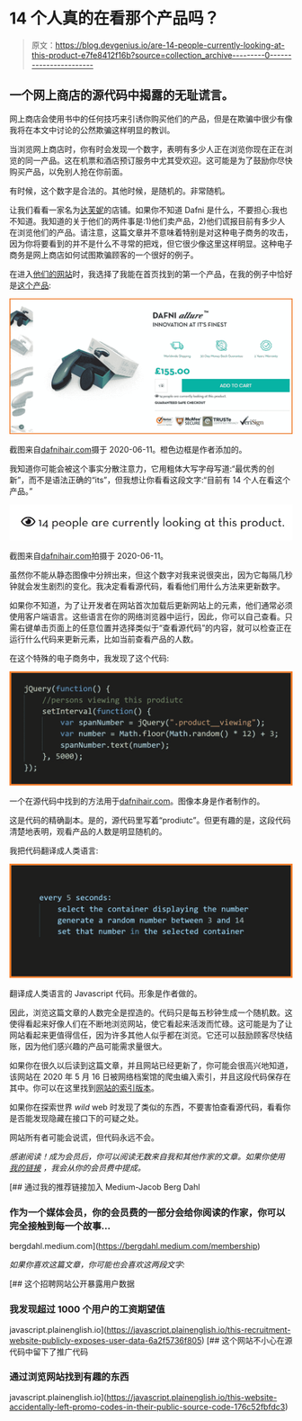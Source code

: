 # 14 个人真的在看那个产品吗？

> 原文：<https://blog.devgenius.io/are-14-people-currently-looking-at-this-product-e7fe8412f16b?source=collection_archive---------0----------------------->

## 一个网上商店的源代码中揭露的无耻谎言。

网上商店会使用书中的任何技巧来引诱你购买他们的产品，但是在欺骗中很少有像我将在本文中讨论的公然欺骗这样明显的教训。

当浏览网上商店时，你有时会发现一个数字，表明有多少人正在浏览你现在正在浏览的同一产品。这在机票和酒店预订服务中尤其受欢迎。这可能是为了鼓励你尽快购买产品，以免别人抢在你前面。

有时候，这个数字是合法的。其他时候，是随机的。非常随机。

让我们看看一家名为[达芙妮](https://dafnihair.com)的店铺。如果你不知道 Dafni 是什么，不要担心:我也不知道。我知道的关于他们的两件事是:1)他们卖产品，2)他们谎报目前有多少人在浏览他们的产品。请注意，这篇文章并不意味着特别是对这种电子商务的攻击，因为你将要看到的并不是什么不寻常的把戏，但它很少像这里这样明显。这种电子商务是网上商店如何试图欺骗顾客的一个很好的例子。

在进入[他们的网站](https://dafnihair.com)时，我选择了我能在首页找到的第一个产品，在我的例子中恰好是[这个产品](https://dafnihair.com/dafni-allure/#product-section):

![](img/bd254a1dbf226e4651e01f3794740626.png)

截图来自[dafnihair.com](https://dafnihair.com/dafni-allure/#product-section)摄于 2020-06-11。橙色边框是作者添加的。

我知道你可能会被这个事实分散注意力，它用粗体大写字母写道:“最优秀的创新”，而不是语法正确的“its”，但我想让你看看这段文字:“目前有 14 个人在看这个产品。”

![](img/7eb18d43c6a6509287580fc111071faa.png)

截图来自[dafnihair.com](https://dafnihair.com/dafni-allure/#product-section)拍摄于 2020-06-11。

虽然你不能从静态图像中分辨出来，但这个数字对我来说很突出，因为它每隔几秒钟就会发生剧烈的变化。我决定看看源代码，看看他们用什么方法来更新数字。

如果你不知道，为了让开发者在网站首次加载后更新网站上的元素，他们通常必须使用客户端语言。这些语言在你的网络浏览器中运行，因此，你可以自己查看。只需右键单击页面上的任意位置并选择类似于“查看源代码”的内容，就可以检查正在运行什么代码来更新元素，比如当前查看产品的人数。

在这个特殊的电子商务中，我发现了这个代码:

![](img/4e3081f94c6d14b54f7fb56807cf804a.png)

一个在源代码中找到的方法用于[dafnihair.com](https://dafnihair.com/)。图像本身是作者制作的。

这是代码的精确副本。是的，源代码里写着“prodiutc”。但更有趣的是，这段代码清楚地表明，观看产品的人数是明显随机的。

我把代码翻译成人类语言:

![](img/8241f2c247dacb227c62b0ca825935a4.png)

翻译成人类语言的 Javascript 代码。形象是作者做的。

因此，浏览这篇文章的人数完全是捏造的。代码只是每五秒钟生成一个随机数。这使得看起来好像人们在不断地浏览网站，使它看起来活泼而忙碌。这可能是为了让网站看起来更值得信任，因为许多其他人似乎都在浏览。它还可以鼓励顾客尽快结账，因为他们感兴趣的产品可能需求量很大。

如果你在很久以后读到这篇文章，并且网站已经更新了，你可能会很高兴地知道，该网站在 2020 年 5 月 16 日被网络档案馆的爬虫编入索引，并且这段代码保存在其中。你可以在这里找到[网站的索引版本](https://web.archive.org/web/20191230031401/https://dafnihair.com/dafni-allure/)。

如果你在探索世界 *wild* web 时发现了类似的东西，不要害怕查看源代码，看看你是否能发现隐藏在接口下的可疑之处。

网站所有者可能会说谎，但代码永远不会。

*感谢阅读！成为会员后，你可以阅读无数来自我和其他作家的文章。如果你使用* [*我的链接*](https://bergdahl.medium.com/membership) *，我会从你的会员费中提成。*

[](https://bergdahl.medium.com/membership) [## 通过我的推荐链接加入 Medium-Jacob Berg Dahl

### 作为一个媒体会员，你的会员费的一部分会给你阅读的作家，你可以完全接触到每一个故事…

bergdahl.medium.com](https://bergdahl.medium.com/membership) 

*如果你喜欢这篇文章，你可能也会喜欢这两段文字:*

[](https://javascript.plainenglish.io/this-recruitment-website-publicly-exposes-user-data-6a2f5736f805) [## 这个招聘网站公开暴露用户数据

### 我发现超过 1000 个用户的工资期望值

javascript.plainenglish.io](https://javascript.plainenglish.io/this-recruitment-website-publicly-exposes-user-data-6a2f5736f805) [](https://javascript.plainenglish.io/this-website-accidentally-left-promo-codes-in-their-public-source-code-176c52fbfdc3) [## 这个网站不小心在源代码中留下了推广代码

### 通过浏览网站找到有趣的东西

javascript.plainenglish.io](https://javascript.plainenglish.io/this-website-accidentally-left-promo-codes-in-their-public-source-code-176c52fbfdc3)